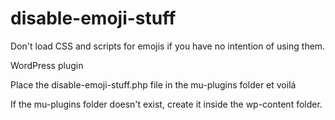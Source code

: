 # disable-emoji-stuff

Don't load CSS and scripts for emojis if you have no intention of using them.

WordPress plugin

Place the disable-emoji-stuff.php file in the mu-plugins folder et voilá

If the mu-plugins folder doesn't exist, create it inside the wp-content folder.
